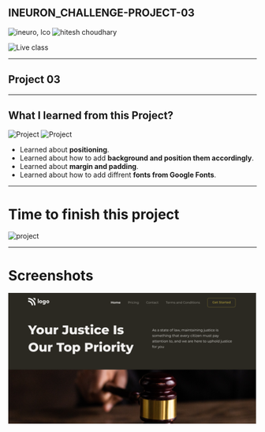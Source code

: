 
## INEURON_CHALLENGE-PROJECT-03
![ineuro, lco](https://img.shields.io/badge/iNeuron-LCO-green)
![hitesh choudhary](https://img.shields.io/badge/Hitesh%20Choudhary-Full%20Stack%20JavaScript%20Bootcamp-lightgrey)


![Live class](https://img.shields.io/badge/LIVE--CLASS-PROJECT--03-red)

---

## Project 03

---

## What I learned from this Project?
![Project](https://img.shields.io/badge/HTML-orange?style=for-the-badge&logo=appveyor)
![Project](https://img.shields.io/badge/css-green?style=for-the-badge&logo=appveyor)


- Learned about **positioning**.
- Learned about how to add **background and position them accordingly**.
- Learned about **margin and padding**.
- Learned about how to add diffrent **fonts from Google Fonts**.

---

# Time to finish this project
![project](https://img.shields.io/badge/TIME%20TO%20FINISH%20THE%20PROJECT-4%20HOUR-blue)

---
# Screenshots
![](./thumbnail.png)